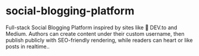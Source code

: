 # social-blogging-platform
Full-stack Social Blogging Platform inspired by sites like 🌈 DEV.to and Medium. Authors can create content under their custom username, then publish publicly with SEO-friendly rendering, while readers can heart or like posts in realtime..
